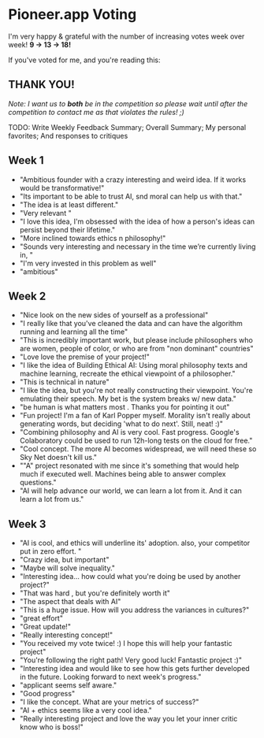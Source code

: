 Pioneer.app Voting
==================

I'm very happy & grateful with the number of increasing votes week over week! **9 &rarr; 13 &rarr; 18!**

If you've voted for me, and you're reading this:

## THANK YOU!  
_Note: I want us to __both__ be in the competition so please wait until after the competition to contact me as that violates the rules! ;)_

TODO: Write Weekly Feedback Summary; Overall Summary; My personal favorites; And responses to critiques 

Week 1
------

* "Ambitious founder with a crazy interesting and weird idea. If it works would be transformative!"
* "Its important to be able to trust AI, snd moral can help us with that."
* "The idea is at least different."
* "Very relevant "
* "I love this idea, I'm obsessed with the idea of how a person's ideas can persist beyond their lifetime."
* "More inclined towards ethics n philosophy!"
* "Sounds very interesting and necessary in the time we’re currently living in, "
* "I'm very invested in this problem as well"
* "ambitious"


Week 2
------

* "Nice look on the new sides of yourself as a professional"
* "I really like that you've cleaned the data and can have the algorithm running and learning all the time"
* "This is incredibly important work, but please include philosophers who are women, people of color, or who are from "non dominant" countries"
* "Love love the premise of your project!"
* "I like the idea of Building Ethical AI: Using moral philosophy texts and machine learning, recreate the ethical viewpoint of a philosopher."
* "This is technical in nature"
* "I like the idea, but you're not really constructing their viewpoint. You're emulating their speech. My bet is the system breaks w/ new data."
* "be human is what matters most . Thanks you for pointing it out"
* "Fun project! I'm a fan of Karl Popper myself. Morality isn't really about generating words, but deciding 'what to do next'. Still, neat! :)"
* "Combining philosophy and AI is very cool. Fast progress. Google's Colaboratory could be used to run 12h-long tests on the cloud for free."
* "Cool concept. The more AI becomes widespread, we will need these so Sky Net doesn't kill us."
* ""A" project resonated with me since it's something that would help much if executed well. Machines being able to answer complex questions."
* "AI will help advance our world, we can learn a lot from it. And it can learn a lot from us."


Week 3
------

* "AI is cool, and ethics will underline its' adoption. also, your competitor put in zero effort. "
* "Crazy idea, but important"
* "Maybe will solve inequality."
* "Interesting idea... how could what you're doing be used by another project?"
* "That was hard , but you're definitely worth it"
* "The aspect that deals with AI"
* "This is a huge issue. How will you address the variances in cultures?"
* "great effort"
* "Great update!"
* "Really interesting concept!"
* "You received my vote twice! :) I hope this will help your fantastic project"
* "You're following the right path! Very good luck! Fantastic project :)"
* "Interesting idea and would like to see how this gets further developed in the future. Looking forward to next week's progress."
* "applicant seems self aware."
* "Good progress"
* "I like the concept. What are your metrics of success?"
* "AI + ethics seems like a very cool idea."
* "Really interesting project and love the way you let your inner critic know who is boss!"
